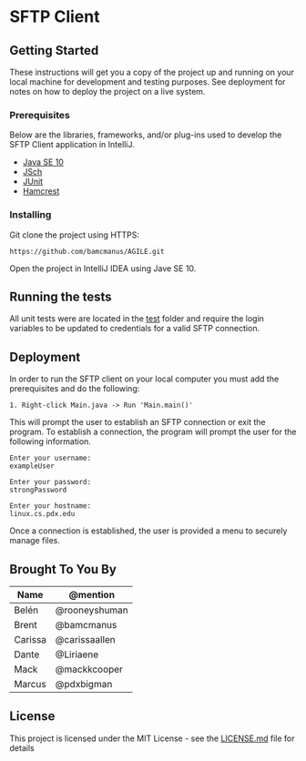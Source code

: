 # SFTP Client 

## Getting Started

These instructions will get you a copy of the project up and running on your local machine for development and testing purposes. See deployment for notes on how to deploy the project on a live system.

### Prerequisites

Below are the libraries, frameworks, and/or plug-ins used to develop the SFTP Client application in IntelliJ.
* [Java SE 10](http://www.oracle.com/technetwork/java/javase/downloads/jdk10-downloads-4416644.html)
* [JSch](http://www.jcraft.com/jsch/)
* [JUnit](https://github.com/junit-team/junit4/blob/master/doc/ReleaseNotes4.12.md)
* [Hamcrest](http://hamcrest.org/JavaHamcrest/)

### Installing

Git clone the project using HTTPS: 

```
https://github.com/bamcmanus/AGILE.git
```

Open the project in IntelliJ IDEA using Jave SE 10.

## Running the tests

All unit tests were are located in the [test](src/test/java/) folder and require the login variables to be updated to credentials for a valid SFTP connection.

## Deployment

In order to run the SFTP client on your local computer you must add the prerequisites and do the following:

```
1. Right-click Main.java -> Run 'Main.main()'
```

This will prompt the user to establish an SFTP connection or exit the program. To establish a connection, the program will prompt the user for the following information.

```
Enter your username:
exampleUser
```
```
Enter your password:
strongPassword
```
```
Enter your hostname:
linux.cs.pdx.edu
```
Once a connection is established, the user is provided a menu to securely manage files.

## Brought To You By
|   Name    |    @mention   |
|-----------|---------------|
|   Belén   | @rooneyshuman |
|   Brent   | @bamcmanus    |
|  Carissa  | @carissaallen |
|   Dante   | @Liriaene     |
|   Mack    | @mackkcooper  |
|  Marcus   | @pdxbigman    |

## License

This project is licensed under the MIT License - see the [LICENSE.md](https://github.com/bamcmanus/AGILE/blob/master/LICENSE) file for details
